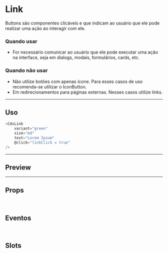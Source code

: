 # Link

Buttons são componentes clicáveis e que indicam ao usuário que ele pode realizar uma ação ao interagir com ele.

### Quando usar

- For necessário comunicar ao usuário que ele pode executar uma ação na interface,
  seja em dialogs, modais, formulários, cards, etc.

### Quando não usar

- Não utilize botões com apenas ícone. Para esses casos de uso recomenda-se utilizar o IconButton.
- Em redirecionamentos para páginas externas. Nesses casos utilize links.

---

## Uso

```js
<CdsLink
	variant="green"
	size="md"
	text="Lorem Ipsum"
	@click="linkClick = true"
/>
```

---

## Preview

<PreviewContainer
	:component="CdsLink"
	:events="cdsLinkEvents"
/>

---

## Props

<APITable
	name="Link"
	section="props"
/>
<br />

## Eventos

<APITable
	name="Link"
	section="events"
/>
<br />

## Slots

<APITable
	name="Link"
	section="slots"
/>

<script setup>
import CdsLink from '@/components/Link.vue';

const cdsLinkEvents = [
	'link-click'
];
</script>
